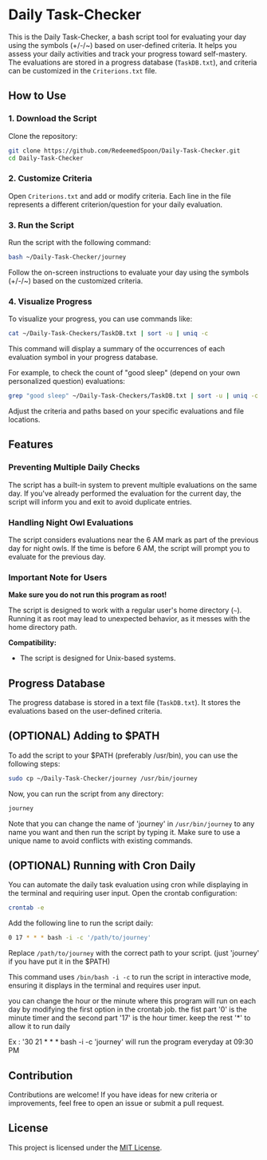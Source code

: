 # Daily Task-Checker

This is the Daily Task-Checker, a bash script tool for evaluating your day using the symbols (+/-/~) based on user-defined criteria. It helps you assess your daily activities and track your progress toward self-mastery. The evaluations are stored in a progress database (`TaskDB.txt`), and criteria can be customized in the `Criterions.txt` file.

## How to Use

### 1. Download the Script

Clone the repository:

```bash
git clone https://github.com/RedeemedSpoon/Daily-Task-Checker.git
cd Daily-Task-Checker
```

### 2. Customize Criteria

Open `Criterions.txt` and add or modify criteria. Each line in the file represents a different criterion/question for your daily evaluation.

### 3. Run the Script

Run the script with the following command:

```bash
bash ~/Daily-Task-Checker/journey
```

Follow the on-screen instructions to evaluate your day using the symbols (+/-/~) based on the customized criteria.

### 4. Visualize Progress

To visualize your progress, you can use commands like:

```bash
cat ~/Daily-Task-Checkers/TaskDB.txt | sort -u | uniq -c
```

This command will display a summary of the occurrences of each evaluation symbol in your progress database.

For example, to check the count of "good sleep" (depend on your own personalized question) evaluations:

```bash
grep "good sleep" ~/Daily-Task-Checkers/TaskDB.txt | sort -u | uniq -c
```

Adjust the criteria and paths based on your specific evaluations and file locations.

## Features

### Preventing Multiple Daily Checks

The script has a built-in system to prevent multiple evaluations on the same day. If you've already performed the evaluation for the current day, the script will inform you and exit to avoid duplicate entries.

### Handling Night Owl Evaluations

The script considers evaluations near the 6 AM mark as part of the previous day for night owls. If the time is before 6 AM, the script will prompt you to evaluate for the previous day.

### Important Note for Users

**Make sure you do not run this program as root!**

The script is designed to work with a regular user's home directory (`~`). Running it as root may lead to unexpected behavior, as it messes with the home directory path.

**Compatibility:**

- The script is designed for Unix-based systems.

## Progress Database

The progress database is stored in a text file (`TaskDB.txt`). It stores the evaluations based on the user-defined criteria.

## (OPTIONAL) Adding to $PATH

To add the script to your $PATH (preferably /usr/bin), you can use the following steps:

```bash
sudo cp ~/Daily-Task-Checker/journey /usr/bin/journey
```

Now, you can run the script from any directory:

```bash
journey
```

Note that you can change the name of 'journey' in `/usr/bin/journey` to any name you want and then run the script by typing it. Make sure to use a unique name to avoid conflicts with existing commands.

## (OPTIONAL) Running with Cron Daily

You can automate the daily task evaluation using cron while displaying in the terminal and requiring user input. Open the crontab configuration:

```bash
crontab -e
```

Add the following line to run the script daily:

```bash
0 17 * * * bash -i -c '/path/to/journey'
```

Replace `/path/to/journey` with the correct path to your script. (just 'journey' if you have put it in the $PATH)

This command uses `/bin/bash -i -c` to run the script in interactive mode, ensuring it displays in the terminal and requires user input.

you can change the hour or the minute where this program will run on each day by modifying the first option in the crontab job. the fist part '0' is the minute timer and the second part '17' is the hour timer. keep the rest '\*' to allow it to run daily

Ex : '30 21 \* \* \* bash -i -c 'journey' will run the program everyday at 09:30 PM

## Contribution

Contributions are welcome! If you have ideas for new criteria or improvements, feel free to open an issue or submit a pull request.

## License

This project is licensed under the [MIT License](LICENSE).
